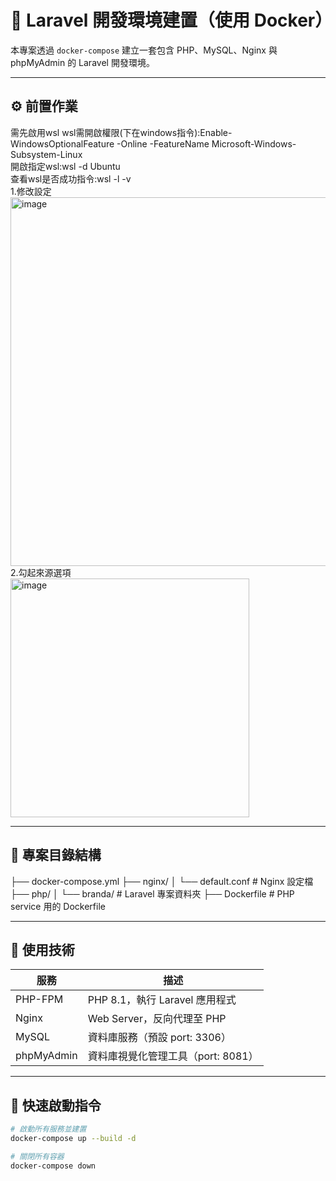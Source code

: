 # 🐳 Laravel 開發環境建置（使用 Docker）

本專案透過 `docker-compose` 建立一套包含 PHP、MySQL、Nginx 與 phpMyAdmin 的 Laravel 開發環境。

---
## ⚙️ 前置作業
需先啟用wsl
wsl需開啟權限(下在windows指令):Enable-WindowsOptionalFeature -Online -FeatureName Microsoft-Windows-Subsystem-Linux   
開啟指定wsl:wsl -d Ubuntu  
查看wsl是否成功指令:wsl -l -v  
1.修改設定  
<img width="590" alt="image" src="https://github.com/user-attachments/assets/265de78f-8616-4da4-aa80-749f8e40c192" />  
2.勾起來源選項  
<img width="382" alt="image" src="https://github.com/user-attachments/assets/9e95f93a-26a8-438f-b70b-3110e1ededd5" />  

---

## 📁 專案目錄結構
├── docker-compose.yml
├── nginx/
│ └── default.conf # Nginx 設定檔
├── php/
│ └── branda/ # Laravel 專案資料夾
├── Dockerfile # PHP service 用的 Dockerfile

---
## 🔧 使用技術

| 服務        | 描述                        |
|-------------|-----------------------------|
| PHP-FPM     | PHP 8.1，執行 Laravel 應用程式 |
| Nginx       | Web Server，反向代理至 PHP   |
| MySQL       | 資料庫服務（預設 port: 3306） |
| phpMyAdmin  | 資料庫視覺化管理工具（port: 8081） |

---
## 🐳 快速啟動指令
```bash
# 啟動所有服務並建置
docker-compose up --build -d

# 關閉所有容器
docker-compose down
